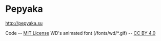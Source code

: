 Pepyaka
=======

http://pepyaka.su

Code -- [MIT License](http://opensource.org/licenses/MIT)
WD's animated font (/fonts/wd/*.gif) -- [CC BY 4.0](http://creativecommons.org/licenses/by/4.0/)
